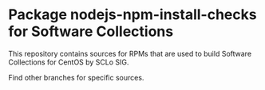 # Package nodejs-npm-install-checks for Software Collections

This repository contains sources for RPMs that are used
to build Software Collections for CentOS by SCLo SIG.

Find other branches for specific sources.
